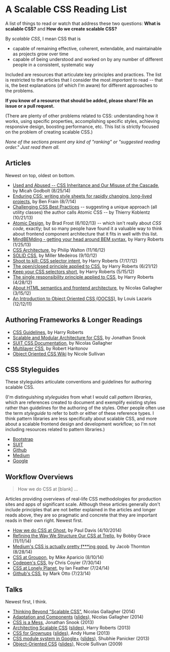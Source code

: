 # A Scalable CSS Reading List

A list of things to read or watch that address these two questions: **What is scalable CSS?** and **How do we create scalable CSS?**

By *scalable CSS*, I mean CSS that is
- capable of remaining effective, coherent, extendable, and maintainable as projects grow over time
- capable of being understood and worked on by any number of different people in a consistent, systematic way

Included are resources that articulate key principles and practices. The list is restricted to the articles that I consider the most *important* to read -- that is, the best explanations (of which I'm aware) for different approaches to the problems.

**If you know of a resource that should be added, please share! File an issue or a pull request.**

(There are plenty of other problems related to CSS: understanding how it works, using specific properties, accomplishing specific styles, achieving responsive design, boosting performance, etc. This list is strictly focused on the problem of creating scalable CSS.)

*None of the sections present any kind of "ranking" or "suggested reading order." Just read them all.*

## Articles

Newest on top, oldest on bottom.

- [Used and Abused -- CSS Inheritance and Our Misuse of the Cascade](http://www.phase2technology.com/blog/used-and-abused-css-inheritance-and-our-misuse-of-the-cascade/?utm_source=CSS-Weekly&utm_campaign=Issue-127&utm_medium=RSS), by Micah Godbolt (8/25/14)
- [Enduring CSS: writing style sheets for rapidly changing, long-lived projects](http://benfrain.com/enduring-css-writing-style-sheets-rapidly-changing-long-lived-projects), by Ben Frain (8/7/14)
- [Challenging CSS Best Practices](http://www.smashingmagazine.com/2013/10/21/challenging-css-best-practices-atomic-approach/) -- suggesting a unique approach (all utility classes) the author calls Atomic CSS -- by Thierry Koblentz (10/21/13)
- [Atomic Design](http://bradfrostweb.com/blog/post/atomic-web-design/), by Brad Frost (6/102/13) -- which isn't really about *CSS code*, exactly; but so many people have found it a valuable way to think about frontend component architecture that it fits in well with this list.
- [MindBEMding - getting your head around BEM syntax](http://csswizardry.com/2013/01/mindbemding-getting-your-head-round-bem-syntax/), by Harry Roberts (1/25/13)
- [CSS Architecture](http://philipwalton.com/articles/css-architecture/), by Philip Walton (11/16/12)
- [SOLID CSS](http://blog.millermedeiros.com/solid-css/), by Miller Medeiros (9/10/12)
- [Shoot to kill: CSS selector intent](http://csswizardry.com/2012/07/shoot-to-kill-css-selector-intent/), by Harry Roberts (7/17/12)
- [The open/closed principle applied to CSS](http://csswizardry.com/2012/06/the-open-closed-principle-applied-to-css/), by Harry Roberts (6/21/12)
- [Keep your CSS selectors short](http://csswizardry.com/2012/05/keep-your-css-selectors-short/), by Harry Roberts (5/15/12)
- [The single responsibility principle applied to CSS](http://csswizardry.com/2012/04/the-single-responsibility-principle-applied-to-css/), by Harry Roberts (4/28/12)
- [About HTML semantics and frontend architecture](http://nicolasgallagher.com/about-html-semantics-front-end-architecture/), by Nicolas Gallagher (3/15/12)
- [An Introduction to Object Oriented CSS (OOCSS)](http://www.smashingmagazine.com/2011/12/12/an-introduction-to-object-oriented-css-oocss/), by Louis Lazaris (12/12/11)

## Authoring Frameworks & Longer Readings

- [CSS Guidelines](http://cssguidelin.es/), by Harry Roberts
- [Scalable and Modular Architecture for CSS](https://smacss.com/), by Jonathan Snook
- [SUIT CSS Documentation](https://github.com/suitcss/suit/blob/master/doc/README.md), by Nicolas Gallagher
- [Multilayer CSS](http://operatino.github.io/MCSS/en/), by Robert Haritonov
- [Object Oriented CSS Wiki](https://github.com/stubbornella/oocss/wiki) by Nicole Sullivan

## CSS Styleguides

These styleguides articulate conventions and guidelines for authoring scalable CSS.

(I'm distinguishing *styleguides* from what I would call *pattern libraries*, which are references created to document and exemplify existing styles rather than guidelines for the authoring of the styles. Other people often use the term *styleguide* to refer to both or either of these reference types. I think pattern libraries are less specifically about scalable CSS, and more about a scalable frontend design and development workflow; so I'm not including resources related to pattern libraries.)

- [Bootstrap](http://mdo.github.io/code-guide/#css)
- [SUIT](https://github.com/suitcss/suit/blob/master/doc/STYLE.md#4-css)
- [Github](https://github.com/styleguide/css)
- [Medium](https://gist.github.com/fat/a47b882eb5f84293c4ed)
- [Google](http://google-styleguide.googlecode.com/svn/trunk/htmlcssguide.xml#CSS_Style_Rules)


## Workflow Overviews

> How we do CSS at [blank] ...

Articles providing overviews of real-life CSS methodologies for production sites and apps of significant scale. Although these articles generally don't include principles that are not better explained in the articles and longer reads above, they are so pragmatic and concrete that they are important reads in their own right. Newest first.

- [How we do CSS at Ghost](http://dev.ghost.org/css-at-ghost), by Paul Davis (4/10/2014)
- [Refining the Way We Structure Our CSS at Trello](http://blog.trello.com/refining-the-way-we-structure-our-css-at-trello/), by Bobby Grace (11/11/14)
- [Medium's CSS is actually pretty f\*\*\*ing good](https://medium.com/@fat/mediums-css-is-actually-pretty-fucking-good-b8e2a6c78b06), by Jacob Thornton (8/28/14)
- [CSS at Groupon](http://mikeaparicio.com/2014/08/10/css-at-groupon/), by Mike Aparicio (8/10/14)
- [Codepen's CSS](http://codepen.io/chriscoyier/blog/codepens-css), by Chris Coyier (7/30/14)
- [CSS at Lonely Planet](http://ianfeather.co.uk/css-at-lonely-planet/), by Ian Feather (7/24/14)
- [Github's CSS](http://markdotto.com/2014/07/23/githubs-css/), by Mark Otto (7/23/14)


## Talks

Newest first, I think.

- [Thinking Beyond "Scalable CSS"](http://www.thedotpost.com/2014/11/nicolas-gallagher-thinking-beyond-scalable-css), Nicolas Gallagher (2014)
- [Adaptation and Components](https://www.youtube.com/watch?v=m0oMHG6ZXvo) ([slides](https://speakerdeck.com/necolas/adaptation-and-components)), Nicolas Gallagher (2014)
- [CSS is a Mess](https://www.youtube.com/watch?v=C4z_9F6nfS8), Jonathan Snook (2013)
- [Architecting Scalable CSS](http://vimeo.com/67544231) ([slides](https://speakerdeck.com/csswizardry/architecting-scalable-css)), Harry Roberts (2013)
- [CSS for Grownups](https://www.youtube.com/watch?v=ZpFdyfs03Ug) ([slides](https://speakerdeck.com/andyhume/css-for-grown-ups-maturing-best-practises-sxsw-2012)), Andy Hume (2013)
- [CSS module system in Google+](https://github.com/davidtheclark/scalable-css-reading-list/issues/3) ([slides](https://docs.google.com/presentation/d/1_LpRI2_grOgTKyqodgg8yWGDhStgZHxnvjFOTJ6Jb3g/edit#slide=id.p)), Shubhie Panicker (2013)
- [Object-Oriented CSS](https://www.youtube.com/watch?v=BjAdHyA9nIY) ([slides](http://www.slideshare.net/stubbornella/object-oriented-css)), Nicole Sullivan (2009)
